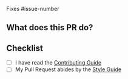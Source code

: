 Fixes #issue-number

## What does this PR do?

## Checklist

- [ ] I have read the [Contributing Guide](https://webtui.ironclad.sh/contributing/contributing)
- [ ] My Pull Request abides by the [Style Guide](https://webtui.ironclad.sh/contributing/style-guide)
